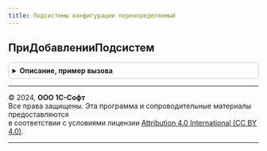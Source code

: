 ```yaml
---
title: Подсистемы конфигурации переопределяемый
---
```



## ПриДобавленииПодсистем
<details style="margin: 1em 0; padding: 0.5em; border: 1px solid #ccc; border-radius: 6px;">

<summary style="font-weight: bold; cursor: pointer;">Описание, пример вызова</summary>

```bsl

// Определяет список модулей библиотек и конфигурации, которые предоставляют
// основные сведения о себе: имя, версия, список обработчиков обновления
// а также зависимости от других библиотек.
//
// Состав обязательных процедур такого модуля см. в общем модуле ОбновлениеИнформационнойБазыБСП
// (область ПрограммныйИнтерфейс).
// При этом сам модуль Библиотеки стандартных подсистем ОбновлениеИнформационнойБазыБСП
// не требуется явно добавлять в массив МодулиПодсистем.
//
// Параметры:
//  МодулиПодсистем - Массив - имена серверных общих модулей библиотек и конфигурации.
//                             Например: "ОбновлениеИнформационнойБазыБРО" - библиотека,
//                                       "ОбновлениеИнформационнойБазыБП"  - конфигурация.
//
Процедура ПриДобавленииПодсистем(МодулиПодсистем) Экспорт
```

Пример вызова
```bsl
ПодсистемыКонфигурацииПереопределяемый.ПриДобавленииПодсистем(МодулиПодсистем) 
```
</details>

---

© 2024, **ООО 1С-Софт**  
Все права защищены. Эта программа и сопроводительные материалы предоставляются  
в соответствии с условиями лицензии [Attribution 4.0 International (CC BY 4.0)](https://creativecommons.org/licenses/by/4.0/legalcode).

---
